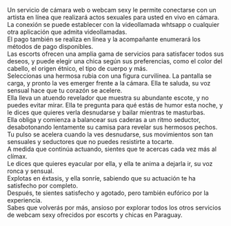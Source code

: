 Un servicio de cámara web o webcam sexy le permite conectarse con un artista en línea que realizará actos sexuales para usted en vivo en cámara.  
La conexión se puede establecer con la videollamada whtsapp o cualquier otra aplicación que admita videollamadas.  
El pago también se realiza en línea y la acompañante enumerará los métodos de pago disponibles.  
Las escorts ofrecen una amplia gama de servicios para satisfacer todos sus deseos, y puede elegir una chica según sus preferencias, como el color del cabello, el origen étnico, el tipo de cuerpo y más.  
Seleccionas una hermosa rubia con una figura curvilínea. La pantalla se carga, y pronto la ves emerger frente a la cámara. Ella te saluda, su voz sensual hace que tu corazón se acelere.  
Ella lleva un atuendo revelador que muestra su abundante escote, y no puedes evitar mirar. Ella te pregunta para qué estás de humor esta noche, y le dices que quieres verla desnudarse y bailar mientras te masturbas.  
Ella obliga y comienza a balancear sus caderas a un ritmo seductor, desabotonando lentamente su camisa para revelar sus hermosos pechos.  
Tu pulso se acelera cuando la ves desnudarse, sus movimientos son tan sensuales y seductores que no puedes resistirte a tocarte.  
A medida que continúa actuando, sientes que te acercas cada vez más al clímax.  
Le dices que quieres eyacular por ella, y ella te anima a dejarla ir, su voz ronca y sensual.  
Explotas en éxtasis, y ella sonríe, sabiendo que su actuación te ha satisfecho por completo.  
Después, te sientes satisfecho y agotado, pero también eufórico por la experiencia.  
Sabes que volverás por más, ansioso por explorar todos los otros servicios de webcam sexy ofrecidos por escorts y chicas en Paraguay.